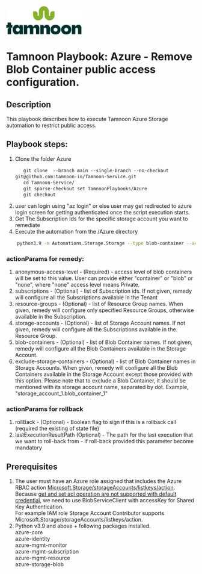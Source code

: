 
<img src="../../images/icons/Tamnoon.png" width="200"/>

# Tamnoon Playbook: Azure  - Remove Blob Container public access configuration.

## Description
This playbook describes how to execute Tamnoon Azure Storage automation to restrict public access.

## Playbook steps:
1. Clone the folder Azure
   ``````
      git clone  --branch main --single-branch --no-checkout git@github.com:tamnoon-io/Tamnoon-Service.git
      cd Tamnoon-Service/
      git sparse-checkout set TamnoonPlaybooks/Azure
      git checkout

   ``````  
2. user can login using "az login" or else user may get redirected to azure login screen for getting authenticated once the script execution starts.
3. Get The Subscription Ids for the specific storage account you want to remediate
4. Execute the automation from the /Azure directory

```sh
    python3.9 -m Automations.Storage.Storage --type blob-container --action remove-public-access-storage-containers --actionParams <dictionary with the specific action params> --dryRun
```



### actionParams for remedy:
1. anonymous-access-level - (Required) - access level of blob containers will be set to this value.
User can provide either "container" or "blob" or "none", where "none" access level means Private.
2. subscriptions - (Optional) - list of Subscription ids. If not given, remedy will configure all 
the Subscriptions available in the Tenant
3. resource-groups - (Optional) - list of Resource Group names. When given, remedy will configure
only specified Resource Groups, otherwise available in the Subscription.
4. storage-accounts - (Optional) - list of Storage Account names. If not given, remedy will configure
all the Subscriptions available in the Resource Group.
5. blob-containers - (Optional) - list of Blob Container names. If not given, remedy will configure 
all the Blob Containers available in the Storage Account.
6. exclude-storage-containers - (Optional) - list of Blob Container names in Storage Accounts. When
given, remedy will configure all the Blob Containers available in the Storage Account except 
those provided with this option.
Please note that to exclude a Blob Container, it should be mentioned with its
storage account name, separated by dot. 
Example, "storage_account_1.blob_container_1"

### actionParams for rollback
1. rollBack - (Optional) - Boolean flag to sign if this is a rollback call (required the existing of state file)
2. lastExecutionResultPath (Optional) - The path for the last execution that we want to roll-back from - if roll-back provided this parameter become mandatory


## Prerequisites 
1. The user must have an Azure role assigned that includes the Azure RBAC action [Microsoft.Storage/storageAccounts/listkeys/action](https://learn.microsoft.com/en-us/azure/storage/blobs/authorize-data-operations-portal). Because [get and set acl operation are not supported with default credential](https://learn.microsoft.com/en-us/rest/api/storageservices/authorize-with-azure-active-directory#permissions-for-blob-service-operations), we need to use BlobServiceClient with accessKey for Shared Key Authentication.  
    For example IAM role Storage Account Contributor supports Microsoft.Storage/storageAccounts/listkeys/action.   
2. Python v3.9  and above + following packages installed.  
      azure-core  
      azure-identity  
      azure-mgmt-monitor  
      azure-mgmt-subscription  
      azure-mgmt-resource  
      azure-storage-blob  

